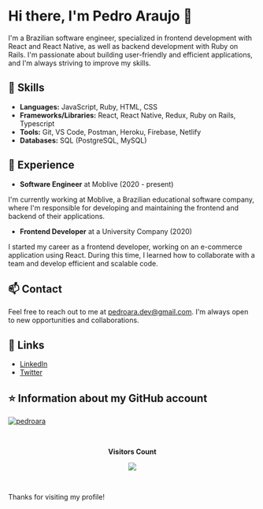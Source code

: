 # Hi there, I'm Pedro Araujo 👋

I'm a Brazilian software engineer, specialized in frontend development with React and React Native, as well as backend development with Ruby on Rails. I'm passionate about building user-friendly and efficient applications, and I'm always striving to improve my skills.

## 🚀 Skills

- **Languages:** JavaScript, Ruby, HTML, CSS
- **Frameworks/Libraries:** React, React Native, Redux, Ruby on Rails, Typescript
- **Tools:** Git, VS Code, Postman, Heroku, Firebase, Netlify
- **Databases:** SQL (PostgreSQL, MySQL)

## 💼 Experience

- **Software Engineer** at Moblive (2020 - present)

I'm currently working at Moblive, a Brazilian educational software company, where I'm responsible for developing and maintaining the frontend and backend of their applications.

- **Frontend Developer** at a University Company (2020)

I started my career as a frontend developer, working on an e-commerce application using React. During this time, I learned how to collaborate with a team and develop efficient and scalable code.

## 📫 Contact

Feel free to reach out to me at pedroara.dev@gmail.com. I'm always open to new opportunities and collaborations.

## 🔗 Links

- [LinkedIn](https://www.linkedin.com/in/pedroaraujo/)
- [Twitter](https://twitter.com/pedro_araujo__)


## ⭐ Information about my GitHub account

  [![pedroara](https://github-readme-stats.vercel.app/api/top-langs/?username=pedroara&hide=html&layout=compact&theme=dracula)](https://github.com/pedroara/)
  
<!-- [![pedroara](https://github-readme-stats.vercel.app/api?username=pedroara&theme=dracula)](https://github.com/pedroara/) -->


<div align="center">
<br><p align="centre"><b>Visitors Count</b></p>  
<p align="center"><img align="center" src="https://profile-counter.glitch.me/{pedroara}/count.svg" /></p> 
<br></div>

Thanks for visiting my profile!
